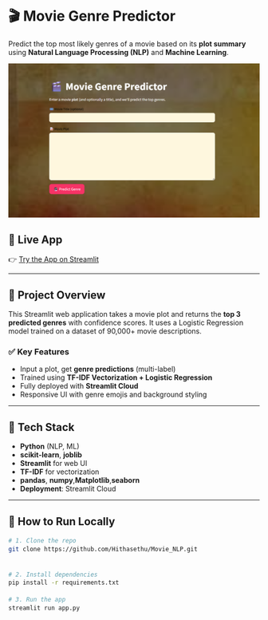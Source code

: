 # 🎬 Movie Genre Predictor

Predict the top  most likely genres of a movie based on its **plot summary** using **Natural Language Processing (NLP)** and **Machine Learning**.

![App Screenshot](https://github.com/Hithasethu/Movie_NLP/blob/main/Screenshot%202025-06-13%20012653.png) <!-- optional, replace with your image path -->

## 🚀 Live App

👉 [Try the App on Streamlit](https://movienlp-tcwpstfcvvaphq52xwij5u.streamlit.app/)

---

## 📌 Project Overview

This Streamlit web application takes a movie plot and returns the **top 3 predicted genres** with confidence scores. It uses a Logistic Regression model trained on a dataset of 90,000+ movie descriptions.

### ✅ Key Features
- Input a plot, get **genre predictions** (multi-label)
- Trained using **TF-IDF Vectorization + Logistic Regression**
- Fully deployed with **Streamlit Cloud**
- Responsive UI with genre emojis and background styling


---

## 📂 Tech Stack

- **Python** (NLP, ML)
- **scikit-learn**, **joblib**
- **Streamlit** for web UI
- **TF-IDF** for vectorization
- **pandas**, **numpy**,**Matplotlib**,**seaborn**
- **Deployment**: Streamlit Cloud

---

## 📁 How to Run Locally

```bash
# 1. Clone the repo
git clone https://github.com/Hithasethu/Movie_NLP.git


# 2. Install dependencies
pip install -r requirements.txt

# 3. Run the app
streamlit run app.py

